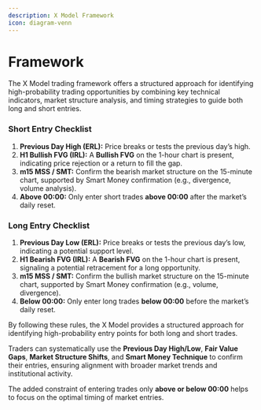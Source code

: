 ```yaml
---
description: X Model Framework
icon: diagram-venn
---
```


# Framework

The X Model trading framework offers a structured approach for identifying high-probability trading opportunities by combining key technical indicators, market structure analysis, and timing strategies to guide both long and short entries.

### **Short Entry Checklist**

1. **Previous Day High (ERL):** Price breaks or tests the previous day’s high.
2. **H1 Bullish FVG (IRL):** A **Bullish FVG** on the 1-hour chart is present, indicating price rejection or a return to fill the gap.
3. **m15 MSS / SMT:** Confirm the bearish market structure on the 15-minute chart, supported by Smart Money confirmation (e.g., divergence, volume analysis).
4. **Above 00:00:** Only enter short trades **above 00:00** after the market’s daily reset.

### **Long Entry Checklist**

1. **Previous Day Low (ERL):** Price breaks or tests the previous day’s low, indicating a potential support level.
2. **H1 Bearish FVG (IRL):** A **Bearish FVG** on the 1-hour chart is present, signaling a potential retracement for a long opportunity.
3. **m15 MSS / SMT:** Confirm the bullish market structure on the 15-minute chart, supported by Smart Money confirmation (e.g., volume, divergence).
4. **Below 00:00:** Only enter long trades **below 00:00** before the market’s daily reset.

By following these rules, the X Model provides a structured approach for identifying high-probability entry points for both long and short trades.&#x20;

Traders can systematically use the **Previous Day High/Low**, **Fair Value Gaps**, **Market Structure Shifts**, and **Smart Money Technique** to confirm their entries, ensuring alignment with broader market trends and institutional activity.&#x20;

The added constraint of entering trades only **above or below 00:00** helps to focus on the optimal timing of market entries.
